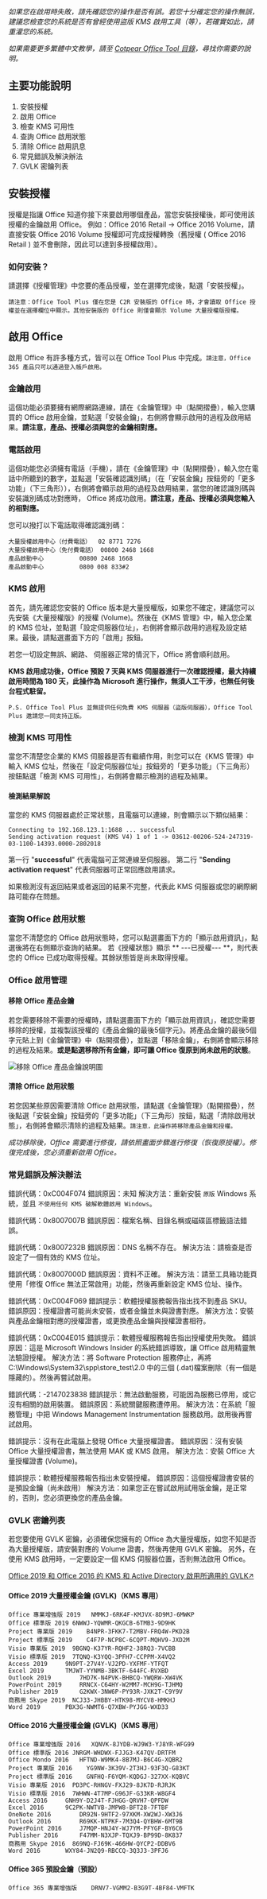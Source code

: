 
*如果您在啟用時失敗，請先確認您的操作是否有誤。若您十分確定您的操作無誤，建議您檢查您的系統是否有曾經使用盜版 KMS 啟用工具（等），若確實如此，請重灌您的系統。*

*如果需要更多繁體中文教學，請至 [Cotpear Office Tool 目錄](https://www.cotpear.com/p/office-tool-taiwan-official-website.html)，尋找你需要的說明。*

## 主要功能說明

1. 安裝授權
2. 啟用 Office
3. 檢查 KMS 可用性
4. 查詢 Office 啟用狀態
5. 清除 Office 啟用訊息
6. 常見錯誤及解決辦法
7. GVLK 密鑰列表

## 安裝授權

授權是指讓 Office 知道你接下來要啟用哪個產品，當您安裝授權後，即可使用該授權的金鑰啟用 Office。
例如：Office 2016 Retail -> Office 2016 Volume，請直接安裝 Office 2016 Volume 授權即可完成授權轉換（舊授權 ( Office 2016 Retail ) 並不會刪除，因此可以達到多授權啟用）。

### 如何安裝？

請選擇《授權管理》中您要的產品授權，並在選擇完成後，點選「安裝授權」。

`請注意：Office Tool Plus 僅在您是 C2R 安裝版的 Office 時，才會讀取 Office 授權並在選擇欄位中顯示。其他安裝版的 Office 則僅會顯示 Volume 大量授權版授權。`

## 啟用 Office

啟用 Office 有許多種方式，皆可以在 Office Tool Plus 中完成。`請注意，Office 365 產品只可以通過登入帳戶啟用。`

### 金鑰啟用

這個功能必須要擁有網際網路連線，請在《金鑰管理》中（點開摺疊），輸入您購買的 Office 啟用金鑰，並點選「安裝金鑰」，右側將會顯示啟用的過程及啟用結果。**請注意，產品、授權必須與您的金鑰相對應。**

### 電話啟用

這個功能您必須擁有電話（手機），請在《金鑰管理》中（點開摺疊），輸入您在電話中所聽到的數字，並點選「安裝確認識別碼」（在「安裝金鑰」按鈕旁的「更多功能」（下三角形）），右側將會顯示啟用的過程及啟用結果，當您的確認識別碼與安裝識別碼成功對應時， Office 將成功啟用。**請注意，產品、授權必須與您輸入的相對應。**

您可以撥打以下電話取得確認識別碼：

```
大量授權啟用中心（付費電話）	02 8771 7276
大量授權啟用中心（免付費電話）	00800 2468 1668
產品啟動中心			00800 2468 1668
產品啟動中心			0800 008 833#2
```

### KMS 啟用

首先，請先確認您安裝的 Office 版本是大量授權版，如果您不確定，建議您可以先安裝《大量授權版》的授權 (Volume)。然後在《KMS 管理》中，輸入您企業的 KMS 位址，並點選「設定伺服器位址」，右側將會顯示啟用的過程及設定結果。最後，請點選畫面下方的「啟用」按鈕。

若您一切設定無誤、網路、 伺服器正常的情況下，Office 將會順利啟用。

**KMS 啟用成功後，Office 預設 7 天與 KMS 伺服器進行一次確認授權，最大持續啟用時間為 180 天，此操作為 Microsoft 進行操作，無須人工干涉，也無任何後台程式駐留。**

`P.S. Office Tool Plus 並無提供任何免費 KMS 伺服器（盜版伺服器），Office Tool Plus 邀請您一同支持正版。`

### 檢測 KMS 可用性

當您不清楚您企業的 KMS 伺服器是否有繼續作用，則您可以在《KMS 管理》中輸入 KMS 位址，然後在「設定伺服器位址」按鈕旁的「更多功能」（下三角形）按鈕點選「檢測 KMS 可用性」，右側將會顯示檢測的過程及結果。

#### 檢測結果解說

當您的 KMS 伺服器處於正常狀態，且電腦可以連線，則會顯示以下類似結果：

```
Connecting to 192.168.123.1:1688 ... successful
Sending activation request (KMS V4) 1 of 1 -> 03612-00206-524-247319-03-1100-14393.0000-2802018
```

第一行 "**successful**" 代表電腦可正常連線至伺服器。
第二行 "**Sending activation request**" 代表伺服器可正常回應啟用請求。

如果檢測沒有返回結果或者返回的結果不完整，代表此 KMS 伺服器或您的網際網路可能存在問題。

### 查詢 Office 啟用狀態

當您不清楚您的 Office 啟用狀態時，您可以點選畫面下方的「顯示啟用資訊」，點選後將在右側顯示查詢的結果。
若《授權狀態》顯示 **  ---已授權--- **，則代表您的 Office 已成功取得授權。其餘狀態皆是尚未取得授權。

### Office 啟用管理

#### 移除 Office 產品金鑰

若您需要移除不需要的授權時，請點選畫面下方的「顯示啟用資訊」，確認您需要移除的授權，並複製該授權的《產品金鑰的最後5個字元》。將產品金鑰的最後5個字元貼上到《金鑰管理》中（點開摺疊），並點選「移除金鑰」，右側將會顯示移除的過程及結果。**或是點選移除所有金鑰，即可讓 Office 復原到尚未啟用的狀態**。

![移除 Office 產品金鑰說明圖](https://server.coolhub.top/otp/config/zh-tw/img/移除金鑰說明圖.png)

#### 清除 Office 啟用狀態

若您因某些原因需要清除 Office 啟用狀態，請點選《金鑰管理》（點開摺疊），然後點選「安裝金鑰」按鈕旁的「更多功能」（下三角形）按鈕，點選「清除啟用狀態」，右側將會顯示清除的過程及結果。`請注意，此操作將移除產品金鑰和授權。`

*成功移除後，Office 需要進行修復，請依照畫面步驟進行修復（恢復原授權）。修復完成後，您必須重新啟用 Office。*

### 常見錯誤及解決辦法

錯誤代碼：0xC004F074
錯誤原因：未知
解決方法：重新安裝 `原版` Windows 系統，並且 `不使用任何 KMS 破解軟體啟用 Windows`。

錯誤代碼：0x8007007B
錯誤原因：檔案名稱、目錄名稱或磁碟區標籤語法錯誤。

錯誤代碼：0x8007232B
錯誤原因：DNS 名稱不存在。
解決方法：請檢查是否設定了一個有效的 KMS 位址。

錯誤代碼：0x8007000D
錯誤原因：資料不正確。
解決方法：請至工具箱功能頁使用「修復 Office 無法正常啟用」功能，然後再重新設定 KMS 位址、操作。

錯誤代碼：0xC004F069
錯誤提示：軟體授權服務報告指出找不到產品 SKU。
錯誤原因：授權證書可能尚未安裝，或者金鑰並未與證書對應。
解決方法：安裝與產品金鑰相對應的授權證書，或更換產品金鑰與授權證書相符。

錯誤代碼：0xC004E015
錯誤提示：軟體授權服務報告指出授權使用失敗。
錯誤原因：這是 Microsoft Windows Insider 的系統錯誤導致，讓 Office 啟用精靈無法驗證授權。
解決方法：將 Software Protection 服務停止，再將 C:\Windows\System32\spp\store_test\2.0 中的三個 (.dat)檔案刪除（有一個是隱藏的）。然後再嘗試啟用。

錯誤代碼：-2147023838
錯誤提示：無法啟動服務，可能因為服務已停用，或它沒有相關的啟用裝置。
錯誤原因：系統關鍵服務遭停用。
解決方法：在系統「服務管理」中把 Windows Management Instrumentation 服務啟用。啟用後再嘗試啟用。

錯誤提示：沒有在此電腦上發現 Office 大量授權證書。
錯誤原因：沒有安裝 Office 大量授權證書，無法使用 MAK 或 KMS 啟用。
解決方法：安裝 Office  大量授權證書 (Volume)。

錯誤提示：軟體授權服務報告指出未安裝授權。
錯誤原因：這個授權證書安裝的是預設金鑰（尚未啟用）
解決方法：如果您正在嘗試啟用試用版金鑰，是正常的，否則，您必須更換您的產品金鑰。

### GVLK 密鑰列表

若您要使用 GVLK 密鑰，必須確保您擁有的 Office 為大量授權版，如您不知是否為大量授權版，請安裝對應的 Volume 證書，然後再使用 GVLK 密鑰。
另外，在使用 KMS 啟用時，一定要設定一個 KMS 伺服器位置，否則無法啟用 Office。

[Office 2019 和 Office 2016 的 KMS 和 Active Directory 啟用所適用的 GVLK↗](https://docs.microsoft.com/zh-tw/DeployOffice/vlactivation/gvlks)

#### Office 2019 大量授權金鑰 (GVLK)（KMS 專用）

```
Office 專業增強版 2019	NMMKJ-6RK4F-KMJVX-8D9MJ-6MWKP
Office 標準版 2019	6NWWJ-YQWMR-QKGCB-6TMB3-9D9HK
Project 專業版 2019	B4NPR-3FKK7-T2MBV-FRQ4W-PKD2B
Project 標準版 2019	C4F7P-NCP8C-6CQPT-MQHV9-JXD2M
Visio 專業版 2019	9BGNQ-K37YR-RQHF2-38RQ3-7VCBB
Visio 標準版 2019	7TQNQ-K3YQQ-3PFH7-CCPPM-X4VQ2
Access 2019		9N9PT-27V4Y-VJ2PD-YXFMF-YTFQT
Excel 2019		TMJWT-YYNMB-3BKTF-644FC-RVXBD
Outlook 2019		7HD7K-N4PVK-BHBCQ-YWQRW-XW4VK
PowerPoint 2019		RRNCX-C64HY-W2MM7-MCH9G-TJHMQ
Publisher 2019		G2KWX-3NW6P-PY93R-JXK2T-C9Y9V
商務用 Skype 2019	NCJ33-JHBBY-HTK98-MYCV8-HMKHJ
Word 2019		PBX3G-NWMT6-Q7XBW-PYJGG-WXD33
```

#### Office 2016 大量授權金鑰 (GVLK)（KMS 專用）

```
Office 專業增強版 2016	XQNVK-8JYDB-WJ9W3-YJ8YR-WFG99
Office 標準版 2016	JNRGM-WHDWX-FJJG3-K47QV-DRTFM
Office Mondo 2016	HFTND-W9MK4-8B7MJ-B6C4G-XQBR2
Project 專業版 2016	YG9NW-3K39V-2T3HJ-93F3Q-G83KT
Project 標準版 2016	GNFHQ-F6YQM-KQDGJ-327XX-KQBVC
Visio 專業版 2016	PD3PC-RHNGV-FXJ29-8JK7D-RJRJK
Visio 標準版 2016	7WHWN-4T7MP-G96JF-G33KR-W8GF4
Access 2016		GNH9Y-D2J4T-FJHGG-QRVH7-QPFDW
Excel 2016		9C2PK-NWTVB-JMPW8-BFT28-7FTBF
OneNote 2016		DR92N-9HTF2-97XKM-XW2WJ-XW3J6
Outlook 2016		R69KK-NTPKF-7M3Q4-QYBHW-6MT9B
PowerPoint 2016		J7MQP-HNJ4Y-WJ7YM-PFYGF-BY6C6
Publisher 2016		F47MM-N3XJP-TQXJ9-BP99D-8K837
商務用 Skype 2016	869NQ-FJ69K-466HW-QYCP2-DDBV6
Word 2016		WXY84-JN2Q9-RBCCQ-3Q3J3-3PFJ6
```

#### Office 365 預設金鑰（預設）

```
Office 365 專業增強版	DRNV7-VGMM2-B3G9T-4BF84-VMFTK
```
